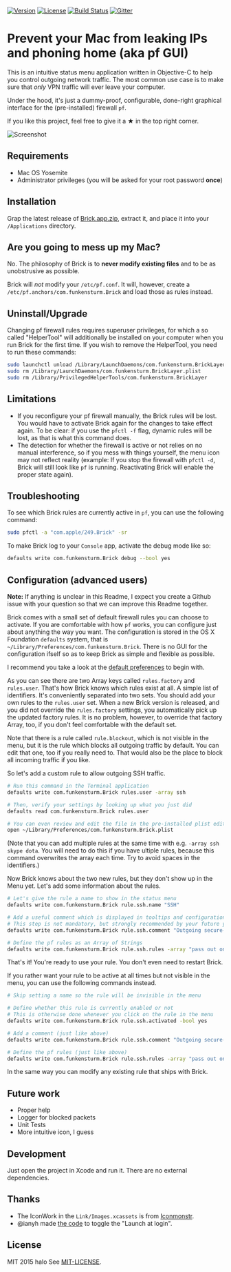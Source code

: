 [![Version](https://img.shields.io/github/release/halo/Brick.svg?style=flat&label=version)](https://github.com/halo/Brick/releases)
[![License](https://img.shields.io/badge/license-MIT-blue.svg?style=flat)](https://github.com/halo/Brick/blob/master/LICENSE.md)
[![Build Status](https://travis-ci.org/halo/Brick.svg?branch=master)](https://travis-ci.org/halo/Brick)
[![Gitter](https://badges.gitter.im/Join%20Chat.svg)](https://gitter.im/halo/Brick)

# Prevent your Mac from leaking IPs and phoning home (aka pf GUI)

This is an intuitive status menu application written in Objective-C to help you control outgoing network traffic.
The most common use case is to make sure that *only* VPN traffic will ever leave your computer.

Under the hood, it's just a dummy-proof, configurable, done-right graphical interface for the (pre-installed) firewall `pf`.

If you like this project, feel free to give it a ★ in the top right corner.

![Screenshot](https://cdn.rawgit.com/halo/Brick/master/doc/screenshot.0.0.1.png)

## Requirements

* Mac OS Yosemite
* Administrator privileges (you will be asked for your root password **once**)

## Installation

Grap the latest release of [Brick.app.zip](https://github.com/halo/Brick/releases/latest), extract it, and place it into your `/Applications` directory.

## Are you going to mess up my Mac?

No. The philosophy of Brick is to **never modify existing files** and to be as unobstrusive as possible.

Brick will *not* modify your `/etc/pf.conf`.
It will, however, create a `/etc/pf.anchors/com.funkensturm.Brick` and load those as rules instead.

## Uninstall/Upgrade

Changing pf firewall rules requires superuser privileges, for which a so called "HelperTool" will additionally be installed on your computer when you run Brick for the first time. If you wish to remove the HelperTool, you need to run these commands:

```bash
sudo launchctl unload /Library/LaunchDaemons/com.funkensturm.BrickLayer.plist
sudo rm /Library/LaunchDaemons/com.funkensturm.BrickLayer.plist
sudo rm /Library/PrivilegedHelperTools/com.funkensturm.BrickLayer
```

## Limitations

* If you reconfigure your pf firewall manually, the Brick rules will be lost. You would have to activate Brick again for the changes to take effect again.
  To be clear: if you use the `pfctl -f` flag, dynamic rules will be lost, as that is what this command does.
* The detection for whether the firewall is active or not relies on no manual interference, so if you mess with things yourself, the menu icon may not reflect reality (example: If you stop the firewall with `pfctl -d`, Brick will still look like `pf` is running. Reactivating Brick will enable the proper state again).

## Troubleshooting

To see which Brick rules are currently active in `pf`, you can use the following command:

```bash
sudo pfctl -a "com.apple/249.Brick" -sr
```

To make Brick log to your `Console` app, activate the debug mode like so:

```bash
defaults write com.funkensturm.Brick debug --bool yes
```

## Configuration (advanced users)

**Note:** If anything is unclear in this Readme, I expect you create a Github issue with your question so that we can improve this Readme together.

Brick comes with a small set of default firewall rules you can choose to activate.
If you are comfortable with how `pf` works, you can configure just about anything the way you want.
The configuration is stored in the OS X Foundation `defaults` system, that is `~/Library/Preferences/com.funkensturm.Brick`.
There is no GUI for the configuration ifself so as to keep Brick as simple and flexible as possible.

I recommend you take a look at the [default preferences](https://github.com/halo/Brick/blob/master/Brick/Defaults.plist) to begin with.

As you can see there are two Array keys called `rules.factory` and `rules.user`.
That's how Brick knows which rules exist at all. A simple list of identifiers.
It's conveniently separated into two sets. You should add your own rules to the `rules.user` set.
When a new Brick version is released, and you did not override the `rules.factory` settings, you automatically pick up the updated factory rules.
It is no problem, however, to override that factory Array, too, if you don't feel comfortable with the default set.

Note that there is a rule called `rule.blockout`, which is not visible in the menu, but it is the rule which blocks all outgoing traffic by default. You can edit that one, too if you really need to. That would also be the place to block all incoming traffic if you like.

So let's add a custom rule to allow outgoing SSH traffic.

```bash
# Run this command in the Terminal application
defaults write com.funkensturm.Brick rules.user -array ssh

# Then, verify your settings by looking up what you just did
defaults read com.funkensturm.Brick rules.user

# You can even review and edit the file in the pre-installed plist editor
open ~/Library/Preferences/com.funkensturm.Brick.plist
```

(Note that you can add multiple rules at the same time with e.g. `-array ssh skype dota`.
You will need to do this if you have ultiple rules, because this command overwrites the array each time. Try to avoid spaces in the identifiers.)

Now Brick knows about the two new rules, but they don't show up in the Menu yet. Let's add some information about the rules.

```bash
# Let's give the rule a name to show in the status menu
defaults write com.funkensturm.Brick rule.ssh.name "SSH"

# Add a useful comment which is displayed in tooltips and configuration files
# This step is not mandatory, but strongly recommended by your future you
defaults write com.funkensturm.Brick rule.ssh.comment "Outgoing secure-shell sessions"

# Define the pf rules as an Array of Strings
defaults write com.funkensturm.Brick rule.ssh.rules -array "pass out on en0 from any to any port 22" "pass out on en1 from any to any port 22"
```

That's it! You're ready to use your rule. You don't even need to restart Brick.

If you rather want your rule to be active at all times but not visible in the menu, you can use the following commands instead.

```bash
# Skip setting a name so the rule will be invisible in the menu

# Define whether this rule is currently enabled or not
# This is otherwise done whenever you click on the rule in the menu
defaults write com.funkensturm.Brick rule.ssh.activated -bool yes

# Add a comment (just like above)
defaults write com.funkensturm.Brick rule.ssh.comment "Outgoing secure-shell sessions"

# Define the pf rules (just like above)
defaults write com.funkensturm.Brick rule.ssh.rules -array "pass out on en0 from any to any port 22" "pass out on en1 from any to any port 22"
```

In the same way you can modify any existing rule that ships with Brick.

## Future work

* Proper help
* Logger for blocked packets
* Unit Tests
* More intuitive icon, I guess

## Development

Just open the project in Xcode and run it. There are no external dependencies.

## Thanks

* The IconWork in the `Link/Images.xcassets` is from [Iconmonstr](http://iconmonstr.com).
* @ianyh made [the code](https://github.com/ianyh/IYLoginItem) to toggle the "Launch at login".

## License

MIT 2015 halo See [MIT-LICENSE](https://github.com/halo/Brick/blob/master/LICENSE.md).
